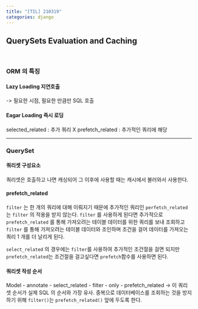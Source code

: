 ```yaml
---
title: "[TIL] 210319"
categories: django
---
```

## QuerySets Evaluation and Caching
<br>

### ORM 의 특징 
#### Lazy Loading 지연호출
-> 필요한 시점, 필요한 만큼만 SQL 호출

#### Eagar Loading 즉시 로딩
selected_related
: 추가 쿼리 X
prefetch_related
: 추가적인 쿼리에 해당 

---

### QuerySet
#### 쿼리셋 구성요소
쿼리셋은 호출하고 나면 캐싱되어 그 이후에 사용할 때는 캐시에서 불러와서 사용한다. 

#### prefetch_related
```filter``` 는 한 개의 쿼리에 대해 이뤄지기 때문에 추가적인 쿼리인 ```perfetch_related``` 는 ```filter``` 의 적용을 받지 않는다. 
```filter``` 를 사용하게 된다면 추가적으로 ```prefetch_related``` 를 통해 가져오려는 테이블 데이터를 위한 쿼리를 보내 조회하고 ```filter``` 를 통해 가져오려는 테이블 데이터와 조인하며 조건을 걸어 데이터를 가져오는 쿼리 1 개를 더 날리게 된다.

```select_related``` 의 경우에는 ```filter```를 사용하여 추가적인 조건절을 걸면 되지만 ```prefetch_related```는 조건절을 걸고싶다면 ```prefetch```함수를 사용하면 된다. 

#### 쿼리셋 작성 순서
Model - annotate - select_related - filter - only - prefetch_related
-> 이 쿼리셋 순서가 실제 SQL 의 순서와 가장 유사.
중복으로 데이터베이스를 조회하는 것을 방지하기 위해 ```filter()```는 ```prefetch_related()``` 앞에 두도록 한다.

